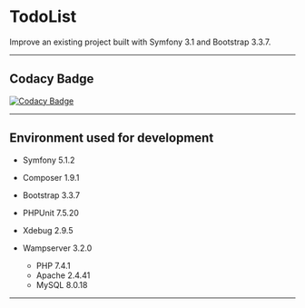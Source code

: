 # TodoList

Improve an existing project built with Symfony 3.1 and Bootstrap 3.3.7.

------------------------------------------------------------------------------------------------------------------------------------------

## Codacy Badge
[![Codacy Badge](https://app.codacy.com/project/badge/Grade/ecc0a8b843464aff82b74b5d82f05fbf)](https://www.codacy.com/manual/Scratchy-Show/TodoList?utm_source=github.com&amp;utm_medium=referral&amp;utm_content=Scratchy-Show/TodoList&amp;utm_campaign=Badge_Grade)

------------------------------------------------------------------------------------------------------------------------------------------
## Environment used for development

* Symfony 5.1.2

* Composer 1.9.1

* Bootstrap 3.3.7

* PHPUnit 7.5.20

* Xdebug 2.9.5

* Wampserver 3.2.0
  * PHP 7.4.1
  * Apache 2.4.41
  * MySQL 8.0.18
    
------------------------------------------------------------------------------------------------------------------------------------------